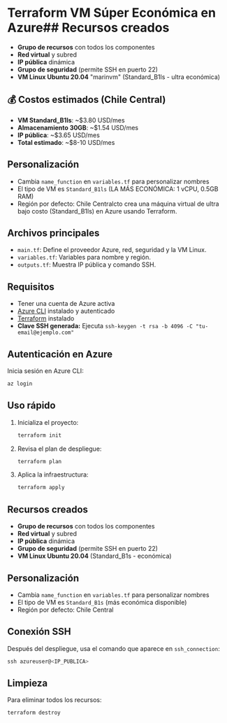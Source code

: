 # Terraform VM Súper Económica en Azure## Recursos creados

- **Grupo de recursos** con todos los componentes
- **Red virtual** y subred
- **IP pública** dinámica
- **Grupo de seguridad** (permite SSH en puerto 22)
- **VM Linux Ubuntu 20.04** "marinvm" (Standard_B1ls - ultra económica)

## 💰 Costos estimados (Chile Central)

- **VM Standard_B1ls**: ~$3.80 USD/mes
- **Almacenamiento 30GB**: ~$1.54 USD/mes
- **IP pública**: ~$3.65 USD/mes
- **Total estimado**: ~$8-10 USD/mes

## Personalización

- Cambia `name_function` en `variables.tf` para personalizar nombres
- El tipo de VM es `Standard_B1ls` (LA MÁS ECONÓMICA: 1 vCPU, 0.5GB RAM)
- Región por defecto: Chile Centralcto crea una máquina virtual de ultra bajo costo (Standard_B1ls) en Azure usando Terraform.

## Archivos principales

- `main.tf`: Define el proveedor Azure, red, seguridad y la VM Linux.
- `variables.tf`: Variables para nombre y región.
- `outputs.tf`: Muestra IP pública y comando SSH.

## Requisitos

- Tener una cuenta de Azure activa
- [Azure CLI](https://docs.microsoft.com/cli/azure/install-azure-cli) instalado y autenticado
- [Terraform](https://www.terraform.io/) instalado
- **Clave SSH generada:** Ejecuta `ssh-keygen -t rsa -b 4096 -C "tu-email@ejemplo.com"`

## Autenticación en Azure

Inicia sesión en Azure CLI:

```powershell
az login
```

## Uso rápido

1. Inicializa el proyecto:
   ```powershell
   terraform init
   ```
2. Revisa el plan de despliegue:
   ```powershell
   terraform plan
   ```
3. Aplica la infraestructura:
   ```powershell
   terraform apply
   ```

## Recursos creados

- **Grupo de recursos** con todos los componentes
- **Red virtual** y subred
- **IP pública** dinámica
- **Grupo de seguridad** (permite SSH en puerto 22)
- **VM Linux Ubuntu 20.04** (Standard_B1s - económica)

## Personalización

- Cambia `name_function` en `variables.tf` para personalizar nombres
- El tipo de VM es `Standard_B1s` (más económica disponible)
- Región por defecto: Chile Central

## Conexión SSH

Después del despliegue, usa el comando que aparece en `ssh_connection`:

```powershell
ssh azureuser@<IP_PUBLICA>
```

## Limpieza

Para eliminar todos los recursos:

```powershell
terraform destroy
```

